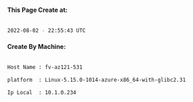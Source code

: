
   
#### This Page Create at:

```bash

2022-08-02 - 22:55:43 UTC

```

#### Create By Machine:

```bash

Host Name : fv-az121-531

platform  : Linux-5.15.0-1014-azure-x86_64-with-glibc2.31

Ip Local  : 10.1.0.234

```

